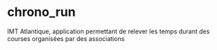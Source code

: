 # chrono_run
IMT Atlantique, application permettant de relever les temps durant des courses organisées par des associations
